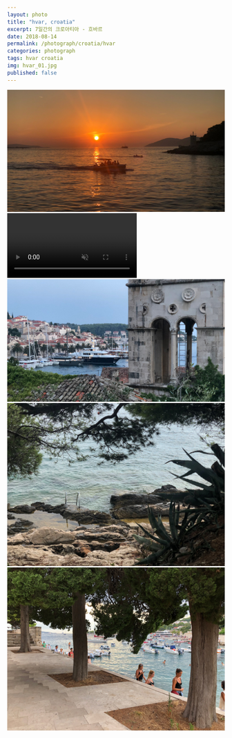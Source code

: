 ```yaml
---
layout: photo
title: "hvar, croatia"
excerpt: 7일간의 크로아티아 - 흐바르
date: 2018-08-14
permalink: /photograph/croatia/hvar
categories: photograph
tags: hvar croatia
img: hvar_01.jpg
published: false
---
```


<div id="hvar">
  
  <img class="content content_01" src="/assets/img/hvar_01.jpg" title="반겨주는 흐바르의 노을">
  
  <div class="content_box content_box_01">
    <video class="content content_02" loop autoplay muted rel="preload">
      <source src="/assets/img/hvar.mp4" type="video/mp4" />
    </video>
    <img class="content content_03" src="/assets/img/hvar_02.jpg" title="요트 도시">
  </div>

  <div class="content_box content_box_02">
    <img class="content content_04" src="/assets/img/hvar_03.jpg" title="흔한 알로에와 바다수영장">
  </div>

  <div class="content_box content_box_03">
    <img class="content content_05" src="/assets/img/hvar_04.jpg" title="나무와 해변, 여인들">
    
  </div>
  
  <div class="content_box content_box_04">
    <div class="content content_06"></div>
  </div>

</div>